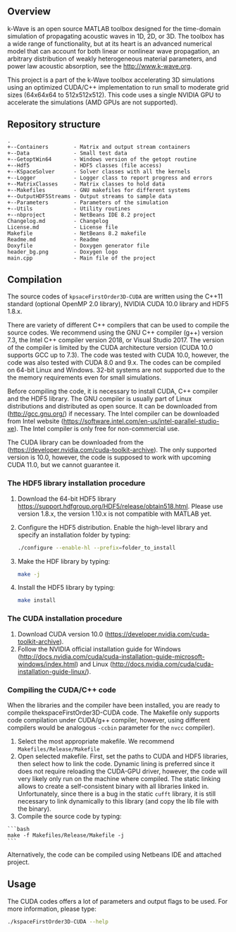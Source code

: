 ## Overview

k-Wave is an open source MATLAB toolbox designed for the time-domain simulation
of propagating acoustic waves in 1D, 2D, or 3D. The toolbox has a wide range of 
functionality, but at its heart is an advanced numerical model that can account 
for both linear or nonlinear wave propagation, an arbitrary distribution of 
weakly heterogeneous material parameters, and power law acoustic  absorption, 
see the http://www.k-wave.org.

This project is a part of the k-Wave toolbox accelerating 3D simulations using 
an optimized CUDA/C++ implementation to run small to moderate grid sizes
(64x64x64 to 512x512x512). This code uses a single NVIDIA GPU to accelerate 
the simulations (AMD GPUs are not supported).

## Repository structure

    .
    +--Containers        - Matrix and output stream containers
    +--Data              - Small test data
    +--GetoptWin64       - Windows version of the getopt routine
    +--Hdf5              - HDF5 classes (file access)
    +--KSpaceSolver      - Solver classes with all the kernels
    +--Logger            - Logger class to report progress and errors
    +--MatrixClasses     - Matrix classes to hold data
    +--Makefiles         - GNU makefiles for different systems
    +--OutputHDF5Streams - Output streams to sample data
    +--Parameters        - Parameters of the simulation
    +--Utils             - Utility routines
    +--nbproject         - NetBeans IDE 8.2 project
    Changelog.md         - Changelog
    License.md           - License file
    Makefile             - NetBeans 8.2 makefile
    Readme.md            - Readme
    Doxyfile             - Doxygen generator file
    header_bg.png        - Doxygen logo
    main.cpp             - Main file of the project


## Compilation
 
The source codes of `kpsaceFirstOrder3D-CUDA` are written using the C++11 
standard (optional OpenMP 2.0  library), NVIDIA CUDA 10.0 library and HDF5 1.8.x. 
 
There are variety of different C++ compilers that can be used to compile the 
source codes. We recommend using the GNU C++ compiler (g++) version 7.3, the
Intel C++ compiler version 2018, or Visual Studio 2017. The version of the 
compiler is limited by the CUDA architecture version (CUDA 10.0 supports GCC up 
to 7.3). The code was tested with CUDA 10.0, however, the code was also tested 
with CUDA 8.0 and 9.x. The codes can be compiled on 64-bit Linux and Windows. 
32-bit systems are not supported due to the the memory requirements even for 
small simulations.
 
 Before compiling the code, it is necessary to install CUDA, C++ compiler and 
 the HDF5 library. The GNU compiler is usually part of Linux distributions and 
 distributed as open source. It can be downloaded from (http://gcc.gnu.org/) if 
 necessary. The Intel compiler can be downloaded from Intel website 
 (https://software.intel.com/en-us/intel-parallel-studio-xe). The Intel compiler
 is only free for non-commercial use.

The CUDA library can be downloaded from the
(https://developer.nvidia.com/cuda-toolkit-archive).
The only supported version is 10.0, however, the code is supposed to  work with 
upcoming CUDA 11.0, but we cannot guarantee it.
 
### The HDF5 library installation procedure

 1. Download the 64-bit HDF5 library 
 https://support.hdfgroup.org/HDF5/release/obtain518.html. Please use version 
 1.8.x, the version 1.10.x is not compatible with MATLAB yet.
  
 2. Configure the HDF5 distribution. Enable the high-level library and specify 
 an installation folder by typing:
    ```bash
    ./configure --enable-hl --prefix=folder_to_install
    ```
 3. Make the HDF library by typing:
    ```bash
    make -j
    ```
 4. Install the HDF5 library by typing:
    ```bash
    make install
    ```
 
### The CUDA installation procedure 
 
  1. Download CUDA version 10.0 
     (https://developer.nvidia.com/cuda-toolkit-archive).
  2. Follow the NVIDIA official installation guide for Windows 
(http://docs.nvidia.com/cuda/cuda-installation-guide-microsoft-windows/index.html) 
and Linux (http://docs.nvidia.com/cuda/cuda-installation-guide-linux/).
 
 
### Compiling the CUDA/C++ code 
 
When the libraries and the compiler have been installed, you are ready to 
compile thekspaceFirstOrder3D-CUDA code. The Makefile only supports code 
compilation under CUDA/g++ compiler, however, using different compilers would be
analogous `-ccbin` parameter for the  `nvcc` compiler). 
 
  1. Select the most appropriate makefile. 
     We recommend `Makefiles/Release/Makefile`
  2. Open selected makefile. 
     First, set the paths to CUDA and HDF5 libraries, then select how to link 
     the code. Dynamic lining is preferred since it does not require reloading 
     the CUDA-GPU driver, however, the code will very likely only run on the 
     machine where compiled. The static linking allows to create a 
     self-consistent binary with all libraries linked in. Unfortunately, since 
     there is a bug in the static `cufft` library, it is still necessary to link
     dynamically to this library (and copy the lib file with the binary).
  3. Compile the source code by typing:
    
    ```bash
    make -f Makefiles/Release/Makefile -j 
    ```

Alternatively, the code can be compiled using Netbeans IDE and attached project.

## Usage

The CUDA codes offers a lot of parameters and output flags to be used. For more 
information, please type:

```bash
./kspaceFirstOrder3D-CUDA --help
```
